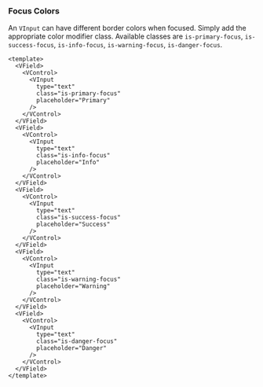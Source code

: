 ### Focus Colors

An `VInput` can have different border colors when focused.
Simply add the appropriate color modifier class.
Available classes are `is-primary-focus`, `is-success-focus`,
`is-info-focus`, `is-warning-focus`, `is-danger-focus`.

<!--code-->

```vue
<template>
  <VField>
    <VControl>
      <VInput
        type="text"
        class="is-primary-focus"
        placeholder="Primary"
      />
    </VControl>
  </VField>
  <VField>
    <VControl>
      <VInput
        type="text"
        class="is-info-focus"
        placeholder="Info"
      />
    </VControl>
  </VField>
  <VField>
    <VControl>
      <VInput
        type="text"
        class="is-success-focus"
        placeholder="Success"
      />
    </VControl>
  </VField>
  <VField>
    <VControl>
      <VInput
        type="text"
        class="is-warning-focus"
        placeholder="Warning"
      />
    </VControl>
  </VField>
  <VField>
    <VControl>
      <VInput
        type="text"
        class="is-danger-focus"
        placeholder="Danger"
      />
    </VControl>
  </VField>
</template>
```

<!--/code-->

<!--example-->

<VField>
  <VControl>
    <VInput
      type="text"
      class="is-primary-focus"
      placeholder="Primary"
    />
  </VControl>
</VField>
<VField>
  <VControl>
    <VInput
      type="text"
      class="is-info-focus"
      placeholder="Info"
    />
  </VControl>
</VField>
<VField>
  <VControl>
    <VInput
      type="text"
      class="is-success-focus"
      placeholder="Success"
    />
  </VControl>
</VField>
<VField>
  <VControl>
    <VInput
      type="text"
      class="is-warning-focus"
      placeholder="Warning"
    />
  </VControl>
</VField>
<VField>
  <VControl>
    <VInput
      type="text"
      class="is-danger-focus"
      placeholder="Danger"
    />
  </VControl>
</VField>

<!--/example-->
